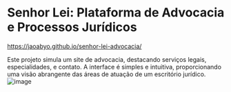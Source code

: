 # Senhor Lei: Plataforma de Advocacia e Processos Jurídicos
https://jaoabyo.github.io/senhor-lei-advocacia/

Este projeto simula um site de advocacia, destacando serviços legais, especialidades, e contato. A interface é simples e intuitiva, proporcionando uma visão abrangente das áreas de atuação de um escritório jurídico.
![image](https://github.com/user-attachments/assets/ca662c25-663b-404a-8290-06cef6dec078)
